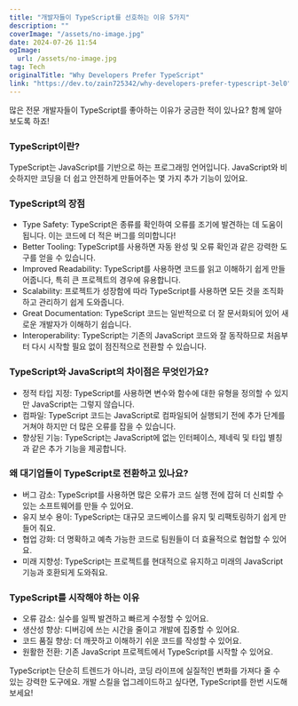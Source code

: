 ```yaml
---
title: "개발자들이 TypeScript를 선호하는 이유 5가지"
description: ""
coverImage: "/assets/no-image.jpg"
date: 2024-07-26 11:54
ogImage: 
  url: /assets/no-image.jpg
tag: Tech
originalTitle: "Why Developers Prefer TypeScript"
link: "https://dev.to/zain725342/why-developers-prefer-typescript-3el0"
---
```



많은 전문 개발자들이 TypeScript를 좋아하는 이유가 궁금한 적이 있나요? 함께 알아보도록 하죠!

### TypeScript이란?

TypeScript는 JavaScript를 기반으로 하는 프로그래밍 언어입니다. JavaScript와 비슷하지만 코딩을 더 쉽고 안전하게 만들어주는 몇 가지 추가 기능이 있어요.

### TypeScript의 장점

<div class="content-ad"></div>

- Type Safety: TypeScript은 종류를 확인하여 오류를 조기에 발견하는 데 도움이 됩니다. 이는 코드에 더 적은 버그를 의미합니다!
- Better Tooling: TypeScript를 사용하면 자동 완성 및 오류 확인과 같은 강력한 도구를 얻을 수 있습니다.
- Improved Readability: TypeScript를 사용하면 코드를 읽고 이해하기 쉽게 만들어줍니다, 특히 큰 프로젝트의 경우에 유용합니다.
- Scalability: 프로젝트가 성장함에 따라 TypeScript를 사용하면 모든 것을 조직화하고 관리하기 쉽게 도와줍니다.
- Great Documentation: TypeScript 코드는 일반적으로 더 잘 문서화되어 있어 새로운 개발자가 이해하기 쉽습니다.
- Interoperability: TypeScript는 기존의 JavaScript 코드와 잘 동작하므로 처음부터 다시 시작할 필요 없이 점진적으로 전환할 수 있습니다.

### TypeScript와 JavaScript의 차이점은 무엇인가요?

- 정적 타입 지정: TypeScript를 사용하면 변수와 함수에 대한 유형을 정의할 수 있지만 JavaScript는 그렇지 않습니다.
- 컴파일: TypeScript 코드는 JavaScript로 컴파일되어 실행되기 전에 추가 단계를 거쳐야 하지만 더 많은 오류를 잡을 수 있습니다.
- 향상된 기능: TypeScript는 JavaScript에 없는 인터페이스, 제네릭 및 타입 별칭과 같은 추가 기능을 제공합니다.

### 왜 대기업들이 TypeScript로 전환하고 있나요?

<div class="content-ad"></div>

- 버그 감소: TypeScript를 사용하면 많은 오류가 코드 실행 전에 잡혀 더 신뢰할 수 있는 소프트웨어를 만들 수 있어요.
- 유지 보수 용이: TypeScript는 대규모 코드베이스를 유지 및 리팩토링하기 쉽게 만들어 줘요.
- 협업 강화: 더 명확하고 예측 가능한 코드로 팀원들이 더 효율적으로 협업할 수 있어요.
- 미래 지향성: TypeScript는 프로젝트를 현대적으로 유지하고 미래의 JavaScript 기능과 호환되게 도와줘요.

### TypeScript를 시작해야 하는 이유

- 오류 감소: 실수를 일찍 발견하고 빠르게 수정할 수 있어요.
- 생산성 향상: 디버깅에 쓰는 시간을 줄이고 개발에 집중할 수 있어요.
- 코드 품질 향상: 더 깨끗하고 이해하기 쉬운 코드를 작성할 수 있어요.
- 원활한 전환: 기존 JavaScript 프로젝트에서 TypeScript를 시작할 수 있어요.

TypeScript는 단순히 트렌드가 아니라, 코딩 라이프에 실질적인 변화를 가져다 줄 수 있는 강력한 도구에요. 개발 스킬을 업그레이드하고 싶다면, TypeScript를 한번 시도해보세요!